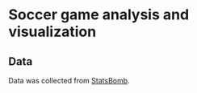 
# Soccer game analysis and visualization

## Data

Data was collected from [StatsBomb](https://github.com/statsbomb/open-data).



